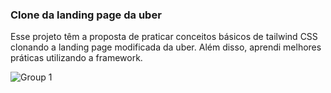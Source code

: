 ### Clone da landing page da uber

Esse projeto têm a proposta de praticar conceitos básicos de tailwind CSS clonando a landing page modificada da uber. Além disso, aprendi melhores práticas utilizando a framework.

![Group 1](https://github.com/user-attachments/assets/9880f12c-a6a3-43a1-94e6-fd751717bd49)

